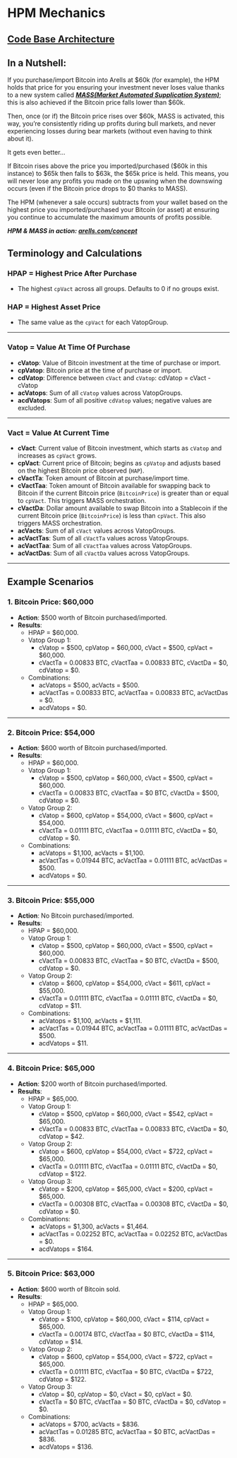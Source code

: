 # HPM Mechanics

## [Code Base Architecture](https://github.com/Art-Sells/HPM/tree/main/HPMCodeBase)

## In a Nutshell:
If you purchase/import Bitcoin into Arells at $60k (for example), the HPM holds that price for you ensuring your investment never loses value thanks to a new system called ***[MASS(Market Automated Supplication System)](https://github.com/Art-Sells/HPM/tree/main/HPMCodeBase/MASS)***; this is also achieved if the Bitcoin price falls lower than $60k.

Then, once (or if) the Bitcoin price rises over $60k, MASS is activated, this way, you’re consistently riding up profits during bull markets, and never experiencing losses during bear markets (without even having to think about it).

It gets even better…

If Bitcoin rises above the price you imported/purchased ($60k in this instance) to $65k then falls to $63k, the $65k price is held. This means, you will never lose any profits you made on the upswing when the downswing occurs (even if the Bitcoin price drops to $0 thanks to MASS).

The HPM (whenever a sale occurs) subtracts from your wallet based on the highest price you imported/purchased your Bitcoin (or asset) at ensuring you continue to accumulate the maximum amounts of profits possible.

***HPM & MASS in action: [arells.com/concept](https://arells.com/concept)***

## Terminology and Calculations

### HPAP = Highest Price After Purchase
- The highest `cpVact` across all groups. Defaults to 0 if no groups exist.

### HAP = Highest Asset Price
- The same value as the `cpVact` for each VatopGroup.

---

### Vatop = Value At Time Of Purchase
- **cVatop**: Value of Bitcoin investment at the time of purchase or import.
- **cpVatop**: Bitcoin price at the time of purchase or import.
- **cdVatop**: Difference between `cVact` and `cVatop`: cdVatop = cVact - cVatop
- **acVatops**: Sum of all `cVatop` values across VatopGroups.
- **acdVatops**: Sum of all positive `cdVatop` values; negative values are excluded.

---

### Vact = Value At Current Time
- **cVact**: Current value of Bitcoin investment, which starts as `cVatop` and increases as `cpVact` grows.
- **cpVact**: Current price of Bitcoin; begins as `cpVatop` and adjusts based on the highest Bitcoin price observed (`HAP`).
- **cVactTa**: Token amount of Bitcoin at purchase/import time.
- **cVactTaa**: Token amount of Bitcoin available for swapping back to Bitcoin if the current Bitcoin price (`BitcoinPrice`) is greater than or equal to `cpVact`. This triggers MASS orchestration.
- **cVactDa**: Dollar amount available to swap Bitcoin into a Stablecoin if the current Bitcoin price (`BitcoinPrice`) is less than `cpVact`. This also triggers MASS orchestration.
- **acVacts**: Sum of all `cVact` values across VatopGroups.
- **acVactTas**: Sum of all `cVactTa` values across VatopGroups.
- **acVactTaa**: Sum of all `cVactTaa` values across VatopGroups.
- **acVactDas**: Sum of all `cVactDa` values across VatopGroups.

---

## Example Scenarios

### 1. Bitcoin Price: $60,000
- **Action**: $500 worth of Bitcoin purchased/imported.
- **Results**:
  - HPAP = $60,000.
  - Vatop Group 1:
    - cVatop = $500, cpVatop = $60,000, cVact = $500, cpVact = $60,000.
    - cVactTa = 0.00833 BTC, cVactTaa = 0.00833 BTC, cVactDa = $0, cdVatop = $0.
  - Combinations:
    - acVatops = $500, acVacts = $500.
    - acVactTas = 0.00833 BTC, acVactTaa = 0.00833 BTC, acVactDas = $0.
    - acdVatops = $0.

---

### 2. Bitcoin Price: $54,000
- **Action**: $600 worth of Bitcoin purchased/imported.
- **Results**:
  - HPAP = $60,000.
  - Vatop Group 1:
    - cVatop = $500, cpVatop = $60,000, cVact = $500, cpVact = $60,000.
    - cVactTa = 0.00833 BTC, cVactTaa = $0 BTC, cVactDa = $500, cdVatop = $0.
  - Vatop Group 2:
    - cVatop = $600, cpVatop = $54,000, cVact = $600, cpVact = $54,000.
    - cVactTa = 0.01111 BTC, cVactTaa = 0.01111 BTC, cVactDa = $0, cdVatop = $0.
  - Combinations:
    - acVatops = $1,100, acVacts = $1,100.
    - acVactTas = 0.01944 BTC, acVactTaa = 0.01111 BTC, acVactDas = $500.
    - acdVatops = $0.

---

### 3. Bitcoin Price: $55,000
- **Action**: No Bitcoin purchased/imported.
- **Results**:
  - HPAP = $60,000.
  - Vatop Group 1:
    - cVatop = $500, cpVatop = $60,000, cVact = $500, cpVact = $60,000.
    - cVactTa = 0.00833 BTC, cVactTaa = $0 BTC, cVactDa = $500, cdVatop = $0.
  - Vatop Group 2:
    - cVatop = $600, cpVatop = $54,000, cVact = $611, cpVact = $55,000.
    - cVactTa = 0.01111 BTC, cVactTaa = 0.01111 BTC, cVactDa = $0, cdVatop = $11.
  - Combinations:
    - acVatops = $1,100, acVacts = $1,111.
    - acVactTas = 0.01944 BTC, acVactTaa = 0.01111 BTC, acVactDas = $500.
    - acdVatops = $11.

---

### 4. Bitcoin Price: $65,000
- **Action**: $200 worth of Bitcoin purchased/imported.
- **Results**:
  - HPAP = $65,000.
  - Vatop Group 1:
    - cVatop = $500, cpVatop = $60,000, cVact = $542, cpVact = $65,000.
    - cVactTa = 0.00833 BTC, cVactTaa = 0.00833 BTC, cVactDa = $0, cdVatop = $42.
  - Vatop Group 2:
    - cVatop = $600, cpVatop = $54,000, cVact = $722, cpVact = $65,000.
    - cVactTa = 0.01111 BTC, cVactTaa = 0.01111 BTC, cVactDa = $0, cdVatop = $122.
  - Vatop Group 3:
    - cVatop = $200, cpVatop = $65,000, cVact = $200, cpVact = $65,000.
    - cVactTa = 0.00308 BTC, cVactTaa = 0.00308 BTC, cVactDa = $0, cdVatop = $0.
  - Combinations:
    - acVatops = $1,300, acVacts = $1,464.
    - acVactTas = 0.02252 BTC, acVactTaa = 0.02252 BTC, acVactDas = $0.
    - acdVatops = $164.

---

### 5. Bitcoin Price: $63,000
- **Action**: $600 worth of Bitcoin sold.
- **Results**:
  - HPAP = $65,000.
  - Vatop Group 1:
    - cVatop = $100, cpVatop = $60,000, cVact = $114, cpVact = $65,000.
    - cVactTa = 0.00174 BTC, cVactTaa = $0 BTC, cVactDa = $114, cdVatop = $14.
  - Vatop Group 2:
    - cVatop = $600, cpVatop = $54,000, cVact = $722, cpVact = $65,000.
    - cVactTa = 0.01111 BTC, cVactTaa = $0 BTC, cVactDa = $722, cdVatop = $122.
  - Vatop Group 3:
    - cVatop = $0, cpVatop = $0, cVact = $0, cpVact = $0.
    - cVactTa = $0 BTC, cVactTaa = $0 BTC, cVactDa = $0, cdVatop = $0.
  - Combinations:
    - acVatops = $700, acVacts = $836.
    - acVactTas = 0.01285 BTC, acVactTaa = $0 BTC, acVactDas = $836.
    - acdVatops = $136.
